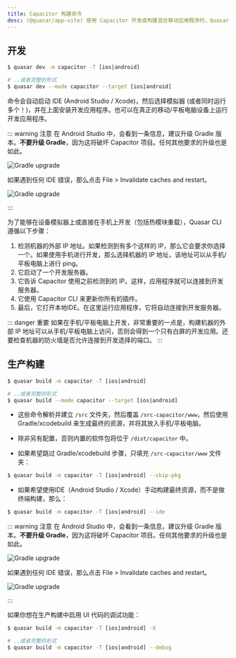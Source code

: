 ```yaml
---
title: Capacitor 构建命令
desc: (@quasar/app-vite) 使用 Capacitor 开发或构建混合移动应用程序时，Quasar CLI 的命令列表。
---
```


## 开发

```bash
$ quasar dev -m capacitor -T [ios|android]

# ..或者完整的形式
$ quasar dev --mode capacitor --target [ios|android]
```

命令会自动启动 IDE (Android Studio / Xcode)，然后选择模拟器 (或者同时运行多个！)，并在上面安装开发应用程序。也可以在真正的移动/平板电脑设备上运行开发应用程序。

::: warning 注意
在 Android Studio 中，会看到一条信息，建议升级 Gradle 版本。**不要升级 Gradle**，因为这将破坏 Capacitor 项目。任何其他要求的升级也是如此。

<img src="https://cdn.quasar.dev/img/gradle-upgrade-notice.png" alt="Gradle upgrade" class="q-my-md fit rounded-borders" style="max-width: 350px">

如果遇到任何 IDE 错误，那么点击 File > Invalidate caches and restart。

<img src="https://cdn.quasar.dev/img/gradle-invalidate-cache.png" alt="Gradle upgrade" class="q-mt-md fit rounded-borders" style="max-width: 350px">

:::

为了能够在设备模拟器上或直接在手机上开发（包括热模块重载），Quasar CLI 遵循以下步骤：

1. 检测机器的外部 IP 地址。如果检测到有多个这样的 IP，那么它会要求你选择一个。如果使用手机进行开发，那么选择机器的 IP 地址，该地址可以从手机/平板电脑上进行 ping。
2. 它启动了一个开发服务器。
3. 它告诉 Capacitor 使用之前检测到的 IP。这样，应用程序就可以连接到开发服务器。
4. 它使用 Capacitor CLI 来更新你所有的插件。
5. 最后，它打开本地IDE。在这里运行应用程序，它将自动连接到开发服务器。

::: danger 重要
如果在手机/平板电脑上开发，非常重要的一点是，构建机器的外部 IP 地址可以从手机/平板电脑上访问，否则会得到一个只有白屏的开发应用。还要检查机器的防火墙是否允许连接到开发选择的端口。
:::

## 生产构建

```bash
$ quasar build -m capacitor -T [ios|android]

# ..或者完整的形式
$ quasar build --mode capacitor --target [ios|android]
```

* 这些命令解析并建立 `/src` 文件夹，然后覆盖 `/src-capacitor/www`，然后使用 Gradle/xcodebuild 来生成最终的资源，并将其放入手机/平板电脑。

* 除非另有配置，否则内置的软件包将位于 `/dist/capacitor` 中。

* 如果希望跳过 Gradle/xcodebuild 步骤，只填充 `/src-capacitor/www` 文件夹：

```bash
$ quasar build -m capacitor -T [ios|android] --skip-pkg
```

* 如果希望使用IDE（Android Studio / Xcode）手动构建最终资源，而不是做终端构建，那么：

```bash
$ quasar build -m capacitor -T [ios|android] --ide
```

::: warning 注意
在 Android Studio 中，会看到一条信息，建议升级 Gradle 版本。**不要升级 Gradle**，因为这将破坏 Capacitor 项目。任何其他要求的升级也是如此。

<img src="https://cdn.quasar.dev/img/gradle-upgrade-notice.png" alt="Gradle upgrade" class="q-my-md fit rounded-borders" style="max-width: 350px">

如果遇到任何 IDE 错误，那么点击 File > Invalidate caches and restart。

<img src="https://cdn.quasar.dev/img/gradle-invalidate-cache.png" alt="Gradle upgrade" class="q-mt-md fit rounded-borders" style="max-width: 350px">

:::

如果你想在生产构建中启用 UI 代码的调试功能：

```bash
$ quasar build -m capacitor -T [ios|android] -d

# ..或者完整的形式
$ quasar build -m capacitor -T [ios|android] --debug
```
